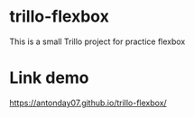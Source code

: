 # trillo-flexbox
This is a small Trillo project for practice flexbox
# Link demo
https://antonday07.github.io/trillo-flexbox/
